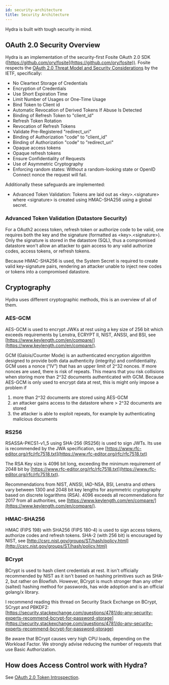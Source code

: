 ```yaml
---
id: security-architecture
title: Security Architecture
---
```


Hydra is built with tough security in mind.

<!-- toc -->

## OAuth 2.0 Security Overview

Hydra is an implementation of the security-first Fosite OAuth 2.0 SDK
([https://github.com/ory/fosite](https://github.com/ory/fosite)). Fosite
respects the
[OAuth 2.0 Threat Model and Security Considerations](https://tools.ietf.org/html/rfc6819#section-5.1.5.3)
by the IETF, specifically:

- No Cleartext Storage of Credentials
- Encryption of Credentials
- Use Short Expiration Time
- Limit Number of Usages or One-Time Usage
- Bind Token to Client id
- Automatic Revocation of Derived Tokens If Abuse Is Detected
- Binding of Refresh Token to "client_id"
- Refresh Token Rotation
- Revocation of Refresh Tokens
- Validate Pre-Registered "redirect_uri"
- Binding of Authorization "code" to "client_id"
- Binding of Authorization "code" to "redirect_uri"
- Opaque access tokens
- Opaque refresh tokens
- Ensure Confidentiality of Requests
- Use of Asymmetric Cryptography
- Enforcing random states: Without a random-looking state or OpenID Connect
  nonce the request will fail.

Additionally these safeguards are implemented:

- Advanced Token Validation: Tokens are laid out as
  &lt;key&gt;.&lt;signature&gt; where &lt;signature&gt; is created using
  HMAC-SHA256 using a global secret.

### Advanced Token Validation (Datastore Security)

For a OAuth2 access token, refresh token or authorize code to be valid, one
requires both the key and the signature (formatted as
&lt;key&gt;.&lt;signature&gt;). Only the signature is stored in the datastore
(SQL), thus a compromised datastore won't allow an attacker to gain access to
any valid authorize codes, access tokens, or refresh tokens.

Because HMAC-SHA256 is used, the System Secret is required to create valid
key-signature pairs, rendering an attacker unable to inject new codes or tokens
into a compromised datastore.

## Cryptography

Hydra uses different cryptographic methods, this is an overview of all of them.

### AES-GCM

AES-GCM is used to encrypt JWKs at rest using a key size of 256 bit which
exceeds requirements by Lenstra, ECRYPT II, NIST, ANSSI, and BSI, see
[https://www.keylength.com/en/compare/](https://www.keylength.com/en/compare/).

GCM (Galois/Counter Mode) is an authenticated encryption algorithm designed to
provide both data authenticity (integrity) and confidentiality. GCM uses a nonce
(“IV”) that has an upper limit of 2^32 nonces. If more nonces are used, there is
risk of repeats. This means that you risk collisions when storing more than 2^32
documents authenticated with GCM. Because AES-GCM is only used to encrypt data
at rest, this is might only impose a problem if

1. more than 2^32 documents are stored using AES-GCM
2. an attacker gains access to the datastore where &gt; 2^32 documents are
   stored
3. the attacker is able to exploit repeats, for example by authenticating
   malicious documents

### RS256

RSASSA-PKCS1-v1_5 using SHA-256 (RS256) is used to sign JWTs. Its use is
recommended by the JWA specification, see
[https://www.rfc-editor.org/rfc/rfc7518.txt](https://www.rfc-editor.org/rfc/rfc7518.txt)

The RSA Key size is 4096 bit long, exceeding the minimum requirement of 2048 bit
by
[https://www.rfc-editor.org/rfc/rfc7518.txt](https://www.rfc-editor.org/rfc/rfc7518.txt).

Recommendations from NIST, ANSSI, IAD-NSA, BSI, Lenstra and others vary between
1300 and 2048 bit key lengths for asymmetric cryptography based on discrete
logarithms (RSA). 4096 exceeds all recommendations for 2017 from all
authorities, see
[https://www.keylength.com/en/compare/](https://www.keylength.com/en/compare/).

### HMAC-SHA256

HMAC (FIPS 198) with SHA256 (FIPS 180-4) is used to sign access tokens,
authorize codes and refresh tokens. SHA-2 (with 256 bit) is encouraged by NIST,
see
[http://csrc.nist.gov/groups/ST/hash/policy.html](http://csrc.nist.gov/groups/ST/hash/policy.html)

### BCrypt

BCrypt is used to hash client credentials at rest. It isn't officially
recommended by NIST as it isn't based on hashing primitives such as SHA-2, but
rather on Blowfish. However, BCrypt is much stronger than any other (salted)
hashing method for passwords, has wide adoption and is an official golang/x
library.

I recommend reading this thread on Security Stack Exchange on BCrypt, SCrypt and
PBKDF2:
[https://security.stackexchange.com/questions/4781/do-any-security-experts-recommend-bcrypt-for-password-storage](https://security.stackexchange.com/questions/4781/do-any-security-experts-recommend-bcrypt-for-password-storage)

Be aware that BCrypt causes very high CPU loads, depending on the Workload
Factor. We strongly advise reducing the number of requests that use Basic
Authorization.

## How does Access Control work with Hydra?

See [OAuth 2.0 Token Introspection](guides/oauth2-token-introspection).
